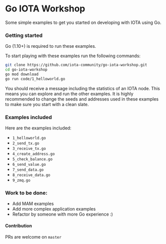 # Go IOTA Workshop

Some simple examples to get you started on developing with IOTA using Go.


### Getting started

Go (1.10+) is required to run these examples.

To start playing with these examples run the following commands:

```bash
git clone https://github.com/iota-community/go-iota-workshop.git
cd go-iota-workshop
go mod download
go run code/1_helloworld.go
```

You should receive a message including the statistics of an IOTA node. This means you can explore and run the other examples.
It is highly recommended to change the seeds and addresses used in these examples to make sure you start with a clean slate.


### Examples included

Here are the examples included:

 - `1_helloworld.go`
 - `2_send_tx.go`
 - `3_receive_tx.go`
 - `4_create_address.go`
 - `5_check_balance.go`
 - `6_send_value.go`
 - `7_send_data.go`
 - `8_receive_data.go`
 - `9_zmq.go`


### Work to be done:

 - Add MAM examples
 - Add more complex application examples
 - Refactor by someone with more Go experience :)


#### Contribution

PRs are welcome on `master`
